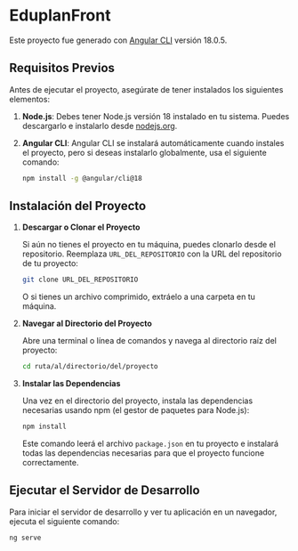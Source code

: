 # EduplanFront

Este proyecto fue generado con [Angular CLI](https://github.com/angular/angular-cli) versión 18.0.5.

## Requisitos Previos

Antes de ejecutar el proyecto, asegúrate de tener instalados los siguientes elementos:

1. **Node.js**: Debes tener Node.js versión 18 instalado en tu sistema. Puedes descargarlo e instalarlo desde [nodejs.org](https://nodejs.org/).

2. **Angular CLI**: Angular CLI se instalará automáticamente cuando instales el proyecto, pero si deseas instalarlo globalmente, usa el siguiente comando:

    ```bash
    npm install -g @angular/cli@18
    ```

## Instalación del Proyecto

1. **Descargar o Clonar el Proyecto**

   Si aún no tienes el proyecto en tu máquina, puedes clonarlo desde el repositorio. Reemplaza `URL_DEL_REPOSITORIO` con la URL del repositorio de tu proyecto:

    ```bash
    git clone URL_DEL_REPOSITORIO
    ```

   O si tienes un archivo comprimido, extráelo a una carpeta en tu máquina.

2. **Navegar al Directorio del Proyecto**

   Abre una terminal o línea de comandos y navega al directorio raíz del proyecto:

    ```bash
    cd ruta/al/directorio/del/proyecto
    ```

3. **Instalar las Dependencias**

   Una vez en el directorio del proyecto, instala las dependencias necesarias usando npm (el gestor de paquetes para Node.js):

    ```bash
    npm install
    ```

   Este comando leerá el archivo `package.json` en tu proyecto e instalará todas las dependencias necesarias para que el proyecto funcione correctamente.

## Ejecutar el Servidor de Desarrollo

Para iniciar el servidor de desarrollo y ver tu aplicación en un navegador, ejecuta el siguiente comando:

```bash
ng serve
